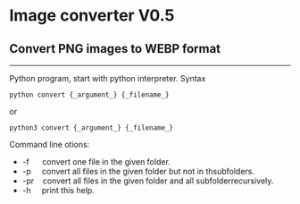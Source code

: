 # Image converter V0.5
## Convert PNG images to WEBP format
---

Python program, start with python interpreter.
Syntax

`python convert {_argument_} {_filename_}`

or

`python3 convert {_argument_} {_filename_}`

Command line otions:
- -f &nbsp;&nbsp;&nbsp;&nbsp;&nbsp;convert one file in the given folder.
- -p &nbsp;&nbsp;&nbsp;&nbsp;convert all files in the given folder but not in thsubfolders.
- -pr &nbsp;&nbsp;&nbsp;convert all files in the given folder and all subfolderrecursively.
- -h &nbsp;&nbsp;&nbsp;&nbsp;print this help.

